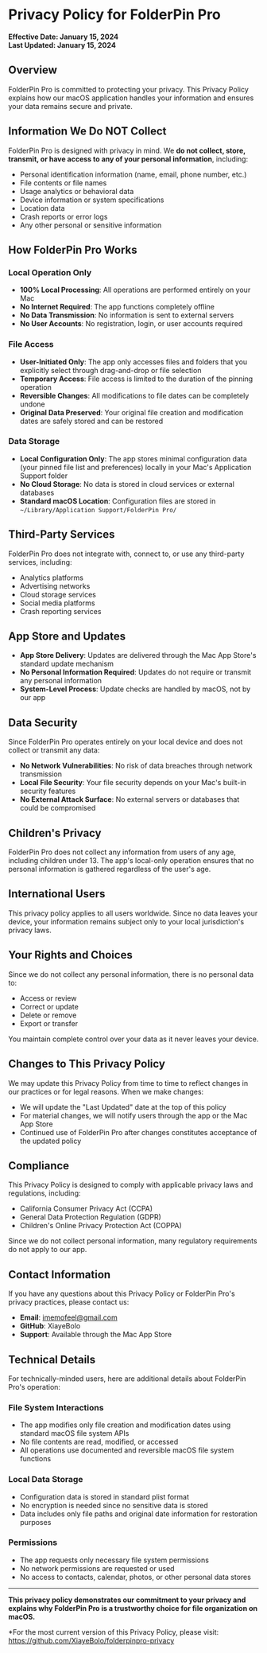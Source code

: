 # Privacy Policy for FolderPin Pro

**Effective Date: January 15, 2024**  
**Last Updated: January 15, 2024**

## Overview

FolderPin Pro is committed to protecting your privacy. This Privacy Policy explains how our macOS application handles your information and ensures your data remains secure and private.

## Information We Do NOT Collect

FolderPin Pro is designed with privacy in mind. We **do not collect, store, transmit, or have access to any of your personal information**, including:

- Personal identification information (name, email, phone number, etc.)
- File contents or file names
- Usage analytics or behavioral data
- Device information or system specifications
- Location data
- Crash reports or error logs
- Any other personal or sensitive information

## How FolderPin Pro Works

### Local Operation Only
- **100% Local Processing**: All operations are performed entirely on your Mac
- **No Internet Required**: The app functions completely offline
- **No Data Transmission**: No information is sent to external servers
- **No User Accounts**: No registration, login, or user accounts required

### File Access
- **User-Initiated Only**: The app only accesses files and folders that you explicitly select through drag-and-drop or file selection
- **Temporary Access**: File access is limited to the duration of the pinning operation
- **Reversible Changes**: All modifications to file dates can be completely undone
- **Original Data Preserved**: Your original file creation and modification dates are safely stored and can be restored

### Data Storage
- **Local Configuration Only**: The app stores minimal configuration data (your pinned file list and preferences) locally in your Mac's Application Support folder
- **No Cloud Storage**: No data is stored in cloud services or external databases
- **Standard macOS Location**: Configuration files are stored in `~/Library/Application Support/FolderPin Pro/`

## Third-Party Services

FolderPin Pro does not integrate with, connect to, or use any third-party services, including:
- Analytics platforms
- Advertising networks
- Cloud storage services
- Social media platforms
- Crash reporting services

## App Store and Updates

- **App Store Delivery**: Updates are delivered through the Mac App Store's standard update mechanism
- **No Personal Information Required**: Updates do not require or transmit any personal information
- **System-Level Process**: Update checks are handled by macOS, not by our app

## Data Security

Since FolderPin Pro operates entirely on your local device and does not collect or transmit any data:
- **No Network Vulnerabilities**: No risk of data breaches through network transmission
- **Local File Security**: Your file security depends on your Mac's built-in security features
- **No External Attack Surface**: No external servers or databases that could be compromised

## Children's Privacy

FolderPin Pro does not collect any information from users of any age, including children under 13. The app's local-only operation ensures that no personal information is gathered regardless of the user's age.

## International Users

This privacy policy applies to all users worldwide. Since no data leaves your device, your information remains subject only to your local jurisdiction's privacy laws.

## Your Rights and Choices

Since we do not collect any personal information, there is no personal data to:
- Access or review
- Correct or update  
- Delete or remove
- Export or transfer

You maintain complete control over your data as it never leaves your device.

## Changes to This Privacy Policy

We may update this Privacy Policy from time to time to reflect changes in our practices or for legal reasons. When we make changes:
- We will update the "Last Updated" date at the top of this policy
- For material changes, we will notify users through the app or the Mac App Store
- Continued use of FolderPin Pro after changes constitutes acceptance of the updated policy

## Compliance

This Privacy Policy is designed to comply with applicable privacy laws and regulations, including:
- California Consumer Privacy Act (CCPA)
- General Data Protection Regulation (GDPR)
- Children's Online Privacy Protection Act (COPPA)

Since we do not collect personal information, many regulatory requirements do not apply to our app.

## Contact Information

If you have any questions about this Privacy Policy or FolderPin Pro's privacy practices, please contact us:

- **Email**: imemofeel@gmail.com
- **GitHub**: XiayeBolo
- **Support**: Available through the Mac App Store

## Technical Details

For technically-minded users, here are additional details about FolderPin Pro's operation:

### File System Interactions
- The app modifies only file creation and modification dates using standard macOS file system APIs
- No file contents are read, modified, or accessed
- All operations use documented and reversible macOS file system functions

### Local Data Storage
- Configuration data is stored in standard plist format
- No encryption is needed since no sensitive data is stored
- Data includes only file paths and original date information for restoration purposes

### Permissions
- The app requests only necessary file system permissions
- No network permissions are requested or used
- No access to contacts, calendar, photos, or other personal data stores

---

**This privacy policy demonstrates our commitment to your privacy and explains why FolderPin Pro is a trustworthy choice for file organization on macOS.**

*For the most current version of this Privacy Policy, please visit: https://github.com/XiayeBolo/folderpinpro-privacy
